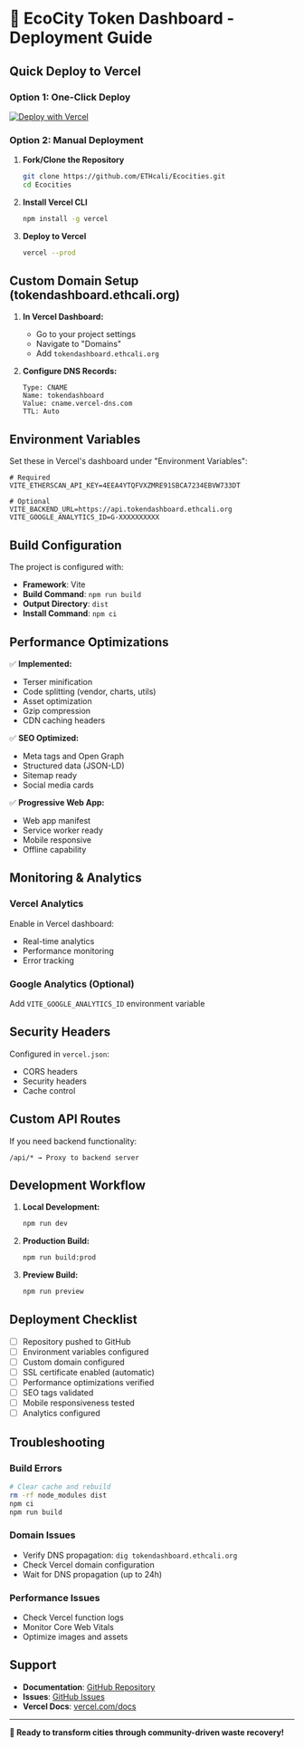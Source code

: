# 🚀 EcoCity Token Dashboard - Deployment Guide

## Quick Deploy to Vercel

### Option 1: One-Click Deploy
[![Deploy with Vercel](https://vercel.com/button)](https://vercel.com/new/clone?repository-url=https://github.com/ETHcali/Ecocities)

### Option 2: Manual Deployment

1. **Fork/Clone the Repository**
   ```bash
   git clone https://github.com/ETHcali/Ecocities.git
   cd Ecocities
   ```

2. **Install Vercel CLI**
   ```bash
   npm install -g vercel
   ```

3. **Deploy to Vercel**
   ```bash
   vercel --prod
   ```

## Custom Domain Setup (tokendashboard.ethcali.org)

1. **In Vercel Dashboard:**
   - Go to your project settings
   - Navigate to "Domains"
   - Add `tokendashboard.ethcali.org`

2. **Configure DNS Records:**
   ```
   Type: CNAME
   Name: tokendashboard
   Value: cname.vercel-dns.com
   TTL: Auto
   ```

## Environment Variables

Set these in Vercel's dashboard under "Environment Variables":

```env
# Required
VITE_ETHERSCAN_API_KEY=4EEA4YTQFVXZMRE91SBCA7234EBVW733DT

# Optional
VITE_BACKEND_URL=https://api.tokendashboard.ethcali.org
VITE_GOOGLE_ANALYTICS_ID=G-XXXXXXXXXX
```

## Build Configuration

The project is configured with:
- **Framework**: Vite
- **Build Command**: `npm run build`
- **Output Directory**: `dist`
- **Install Command**: `npm ci`

## Performance Optimizations

✅ **Implemented:**
- Terser minification
- Code splitting (vendor, charts, utils)
- Asset optimization
- Gzip compression
- CDN caching headers

✅ **SEO Optimized:**
- Meta tags and Open Graph
- Structured data (JSON-LD)
- Sitemap ready
- Social media cards

✅ **Progressive Web App:**
- Web app manifest
- Service worker ready
- Mobile responsive
- Offline capability

## Monitoring & Analytics

### Vercel Analytics
Enable in Vercel dashboard:
- Real-time analytics
- Performance monitoring
- Error tracking

### Google Analytics (Optional)
Add `VITE_GOOGLE_ANALYTICS_ID` environment variable

## Security Headers

Configured in `vercel.json`:
- CORS headers
- Security headers
- Cache control

## Custom API Routes

If you need backend functionality:
```
/api/* → Proxy to backend server
```

## Development Workflow

1. **Local Development:**
   ```bash
   npm run dev
   ```

2. **Production Build:**
   ```bash
   npm run build:prod
   ```

3. **Preview Build:**
   ```bash
   npm run preview
   ```

## Deployment Checklist

- [ ] Repository pushed to GitHub
- [ ] Environment variables configured
- [ ] Custom domain configured
- [ ] SSL certificate enabled (automatic)
- [ ] Performance optimizations verified
- [ ] SEO tags validated
- [ ] Mobile responsiveness tested
- [ ] Analytics configured

## Troubleshooting

### Build Errors
```bash
# Clear cache and rebuild
rm -rf node_modules dist
npm ci
npm run build
```

### Domain Issues
- Verify DNS propagation: `dig tokendashboard.ethcali.org`
- Check Vercel domain configuration
- Wait for DNS propagation (up to 24h)

### Performance Issues
- Check Vercel function logs
- Monitor Core Web Vitals
- Optimize images and assets

## Support

- **Documentation**: [GitHub Repository](https://github.com/ETHcali/Ecocities)
- **Issues**: [GitHub Issues](https://github.com/ETHcali/Ecocities/issues)
- **Vercel Docs**: [vercel.com/docs](https://vercel.com/docs)

---

**🌱 Ready to transform cities through community-driven waste recovery!** 